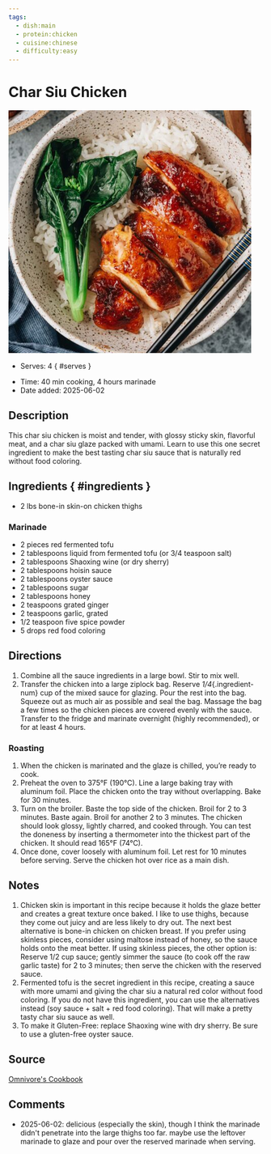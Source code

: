 ```yaml
---
tags:
  - dish:main
  - protein:chicken
  - cuisine:chinese
  - difficulty:easy
---
```

<!-- Tags can have colon, but no space around it -->

# Char Siu Chicken

![Recipe picture](../images/250415_Char-Siu-Chicken_550-480x480.jpg)

<!-- Serves has to be a single number, no dashes, but text is allowed after the
number (e.g., 24 cookies) -->
- Serves: 4
{ #serves }
<!-- Time is not parsed, so anything can be input here, and additional
values can be added (e.g., "active time", "cooking time", etc) -->
- Time: 40 min cooking, 4 hours marinade
- Date added: 2025-06-02

## Description
This char siu chicken is moist and tender, with glossy sticky skin, flavorful meat, and a char siu glaze packed with umami. Learn to use this one secret ingredient to make the best tasting char siu sauce that is naturally red without food coloring.
## Ingredients { #ingredients }

<!-- Decimals are allowed, fractions are not. For ranges, use only a single dash
and no spaces between the numbers. -->

- 2 lbs bone-in skin-on chicken thighs 

### Marinade

- 2 pieces red fermented tofu 
- 2 tablespoons liquid from fermented tofu (or 3/4 teaspoon salt)
- 2 tablespoons Shaoxing wine (or dry sherry)
- 2 tablespoons hoisin sauce
- 2 tablespoons oyster sauce
- 2 tablespoons sugar
- 2 tablespoons honey
- 2 teaspoons grated ginger
- 2 teaspoons garlic, grated
- 1/2 teaspoon five spice powder
- 5 drops red food coloring 
## Directions

<!-- If you have a direction that refers to a number of some ingredient, wrap
the number in asterisks and add `{.ingredient-num}` afterwards. For example,
write `Add 2 Tbsp oil to pan` as `Add *2*{.ingredient-num} to pan`. This allows
us to properly change the number when changing the serves value. -->

1. Combine all the sauce ingredients in a large bowl. Stir to mix well.
2. Transfer the chicken into a large ziplock bag. Reserve *1/4*{.ingredient-num} cup of the mixed sauce for glazing. Pour the rest into the bag. Squeeze out as much air as possible and seal the bag. Massage the bag a few times so the chicken pieces are covered evenly with the sauce. Transfer to the fridge and marinate overnight (highly recommended), or for at least 4 hours.

### Roasting

1. When the chicken is marinated and the glaze is chilled, you’re ready to cook.
2. Preheat the oven to 375°F (190°C). Line a large baking tray with aluminum foil. Place the chicken onto the tray without overlapping. Bake for 30 minutes.
3. Turn on the broiler. Baste the top side of the chicken. Broil for 2 to 3 minutes. Baste again. Broil for another 2 to 3 minutes. The chicken should look glossy, lightly charred, and cooked through. You can test the doneness by inserting a thermometer into the thickest part of the chicken. It should read 165°F (74°C).
4. Once done, cover loosely with aluminum foil. Let rest for 10 minutes before serving. Serve the chicken hot over rice as a main dish.

## Notes
1. Chicken skin is important in this recipe because it holds the glaze better and creates a great texture once baked. I like to use thighs, because they come out juicy and are less likely to dry out. The next best alternative is bone-in chicken on chicken breast. If you prefer using skinless pieces, consider using maltose instead of honey, so the sauce holds onto the meat better. If using skinless pieces, the other option is: Reserve 1/2 cup sauce; gently simmer the sauce (to cook off the raw garlic taste) for 2 to 3 minutes; then serve the chicken with the reserved sauce.
2. Fermented tofu is the secret ingredient in this recipe, creating a sauce with more umami and giving the char siu a natural red color without food coloring. If you do not have this ingredient, you can use the alternatives instead (soy sauce + salt + red food coloring). That will make a pretty tasty char siu sauce as well.
3. To make it Gluten-Free: replace Shaoxing wine with dry sherry. Be sure to use a gluten-free oyster sauce.

## Source

[Omnivore's Cookbook](https://omnivorescookbook.com/char-siu-chicken/)

## Comments

- 2025-06-02: delicious (especially the skin), though I think the marinade didn't penetrate into the large thighs too far. maybe use the leftover marinade to glaze and pour over the reserved marinade when serving.
